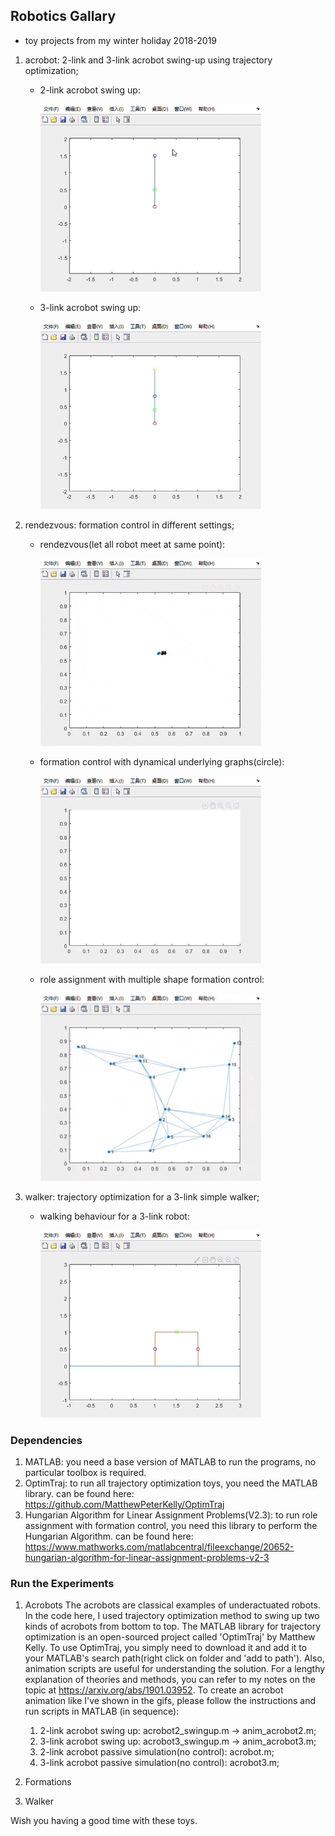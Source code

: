 ## Robotics Gallary
* toy projects from my winter holiday 2018-2019

1. acrobot: 2-link and 3-link acrobot swing-up using trajectory optimization;
   * 2-link acrobot swing up:
  
     <img src="gif/acrobot2-swingup.gif" height=300>
   * 3-link acrobot swing up:
  
     <img src="gif/acrobot3-swingup.gif" height=300>
  
2. rendezvous: formation control in different settings;
   * rendezvous(let all robot meet at same point):
  
     <img src="gif/rendezvous.gif" height=300>
  
   * formation control with dynamical underlying graphs(circle):
  
     <img src="gif/circle_dynamical.gif" height=300> 

   * role assignment with multiple shape formation control:

     <img src="gif/shapes_hungarian.gif" height=300>
3. walker: trajectory optimization for a 3-link simple walker;

   * walking behaviour for a 3-link robot:

     <img src="gif/walk.gif" height=300>

### Dependencies

1. MATLAB: you need a base version of MATLAB to run the programs, no particular toolbox is required. 
2. OptimTraj: to run all trajectory optimization toys, you need the MATLAB library. can be found here: https://github.com/MatthewPeterKelly/OptimTraj
3. Hungarian Algorithm for Linear Assignment Problems(V2.3): to run role assignment with formation control, you need this library to perform the Hungarian Algorithm. can be found here: https://www.mathworks.com/matlabcentral/fileexchange/20652-hungarian-algorithm-for-linear-assignment-problems-v2-3


### Run the Experiments

1. Acrobots
   The acrobots are classical examples of underactuated robots. In the code here, I used trajectory optimization method to swing up two kinds of acrobots from bottom to top. The MATLAB library for trajectory optimization is an open-sourced project called 'OptimTraj' by Matthew Kelly. To use OptimTraj, you simply need to download it and add it to your MATLAB's search path(right click on folder and 'add to path'). Also, animation scripts are useful for understanding the solution. For a lengthy explanation of theories and methods, you can refer to my notes on the topic at https://arxiv.org/abs/1901.03952. 
   To create an acrobot animation like I've shown in the gifs, please follow the instructions and run scripts in MATLAB (in sequence):
   1. 2-link acrobot swing up: acrobot2_swingup.m -> anim_acrobot2.m;
   2. 3-link acrobot swing up: acrobot3_swingup.m -> anim_acrobot3.m;
   3. 2-link acrobot passive simulation(no control): acrobot.m;
   4. 3-link acrobot passive simulation(no control): acrobot3.m;

2. Formations
3. Walker

Wish you having a good time with these toys. 